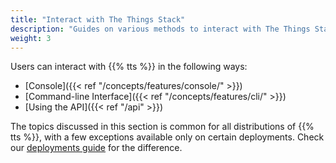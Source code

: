 ```yaml
---
title: "Interact with The Things Stack"
description: "Guides on various methods to interact with The Things Stack"
weight: 3
---
```


Users can interact with {{% tts %}} in the following ways:

- [Console]({{< ref "/concepts/features/console/" >}})
- [Command-line Interface]({{< ref "/concepts/features/cli/" >}})
- [Using the API]({{< ref "/api" >}})

The topics discussed in this section is common for all distributions of {{% tts %}}, with a few exceptions available only on certain deployments. Check our [deployments guide](https://www.thethingsindustries.com/deployment/) for the difference.
